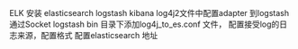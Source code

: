 ELK
安装 elasticsearch  logstash kibana
log4j2文件中配置adapter 到logstash 通过Socket
logstash bin 目录下添加log4j_to_es.conf 文件，
 配置接受log的日志来源，配置格式
 配置elasticsearch 地址